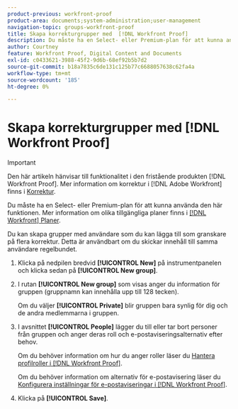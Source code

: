 ```yaml
---
product-previous: workfront-proof
product-area: documents;system-administration;user-management
navigation-topic: groups-workfront-proof
title: Skapa korrekturgrupper med  [!DNL Workfront Proof]
description: Du måste ha en Select- eller Premium-plan för att kunna använda den här funktionen. Mer information om olika planer finns i Workfront Planer.
author: Courtney
feature: Workfront Proof, Digital Content and Documents
exl-id: c0433621-3988-45f2-9d6b-68ef92b5b7d2
source-git-commit: b18a7835c6de131c125b77c6688057638c62fa4a
workflow-type: tm+mt
source-wordcount: '185'
ht-degree: 0%

---
```


# Skapa korrekturgrupper med [!DNL Workfront Proof]

>[!IMPORTANT]
>
>Den här artikeln hänvisar till funktionalitet i den fristående produkten [!DNL Workfront Proof]. Mer information om korrektur i [!DNL Adobe Workfront] finns i [Korrektur](../../../review-and-approve-work/proofing/proofing.md).

Du måste ha en Select- eller Premium-plan för att kunna använda den här funktionen. Mer information om olika tillgängliga planer finns i [[!DNL Workfront] Planer](https://business.adobe.com/se/products/workfront/pricing.html).

Du kan skapa grupper med användare som du kan lägga till som granskare på flera korrektur. Detta är användbart om du skickar innehåll till samma användare regelbundet.

1. Klicka på nedpilen bredvid **[!UICONTROL New]** på instrumentpanelen och klicka sedan på **[!UICONTROL New group]**.

1. I rutan **[!UICONTROL New group]** som visas anger du information för gruppen (gruppnamn kan innehålla upp till 128 tecken).

   Om du väljer **[!UICONTROL Private]** blir gruppen bara synlig för dig och de andra medlemmarna i gruppen.

1. I avsnittet **[!UICONTROL People]** lägger du till eller tar bort personer från gruppen och anger deras roll och e-postaviseringsalternativ efter behov.

   Om du behöver information om hur du anger roller läser du [Hantera profilroller i [!DNL Workfront Proof]](../../../workfront-proof/wp-work-proofsfiles/share-proofs-and-files/manage-proof-roles.md).

   Om du behöver information om alternativ för e-postavisering läser du [Konfigurera inställningar för e-postaviseringar i [!DNL Workfront Proof]](../../../workfront-proof/wp-emailsntfctns/email-alerts/config-email-notification-settings-wp.md).

1. Klicka på **[!UICONTROL Save]**.
